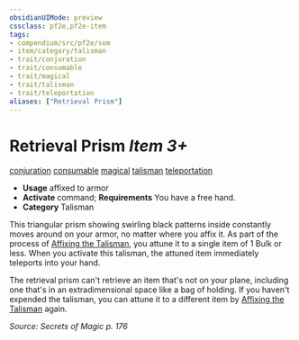 ```yaml
---
obsidianUIMode: preview
cssclass: pf2e,pf2e-item
tags:
- compendium/src/pf2e/som
- item/category/talisman
- trait/conjuration
- trait/consumable
- trait/magical
- trait/talisman
- trait/teleportation
aliases: ["Retrieval Prism"]
---
```

# Retrieval Prism *Item 3+*  
[conjuration](rules/traits/conjuration.md)  [consumable](rules/traits/consumable.md)  [magical](rules/traits/magical.md)  [talisman](rules/traits/talisman.md)  [teleportation](rules/traits/teleportation.md)  

- **Usage** affixed to armor
- **Activate** command; **Requirements** You have a free hand.
- **Category** Talisman

This triangular prism showing swirling black patterns inside constantly moves around on your armor, no matter where you affix it. As part of the process of [Affixing the Talisman](rules/actions/affix-a-talisman.md), you attune it to a single item of 1 Bulk or less. When you activate this talisman, the attuned item immediately teleports into your hand.

The retrieval prism can't retrieve an item that's not on your plane, including one that's in an extradimensional space like a bag of holding. If you haven't expended the talisman, you can attune it to a different item by [Affixing the Talisman](rules/actions/affix-a-talisman.md) again.

*Source: Secrets of Magic p. 176*
